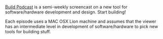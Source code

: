 [Build Podcast](http://build-podcast.com) is a semi-weekly screencast on a new tool for software/hardware development and design. Start building!

Each episode uses a MAC OSX Lion machine and assumes that the viewer has an intermediate level in development of software/hardware to pick new tools for building stuff. 